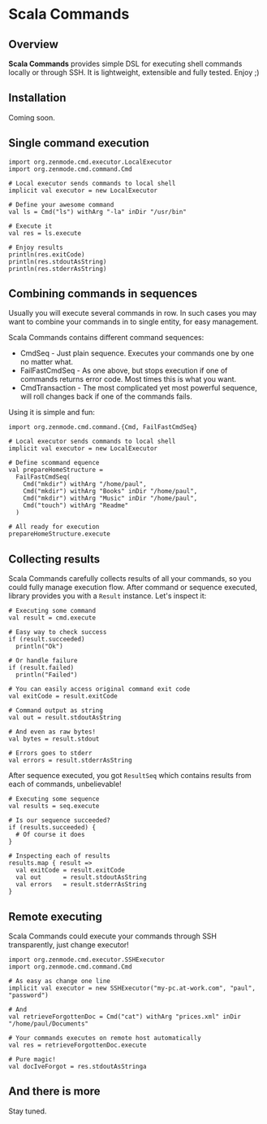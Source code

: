 # Scala Commands

## Overview

**Scala Commands** provides simple DSL for executing shell commands locally or through SSH. It is lightweight, extensible and fully tested. Enjoy ;)

## Installation

Coming soon.

## Single command execution

    import org.zenmode.cmd.executor.LocalExecutor
    import org.zenmode.cmd.command.Cmd

    # Local executor sends commands to local shell
    implicit val executor = new LocalExecutor

    # Define your awesome command
    val ls = Cmd("ls") withArg "-la" inDir "/usr/bin"

    # Execute it
    val res = ls.execute

    # Enjoy results
    println(res.exitCode)
    println(res.stdoutAsString)
    println(res.stderrAsString)

## Combining commands in sequences

Usually you will execute several commands in row. In such cases you may want to combine your commands in to single entity, for easy management.

Scala Commands contains different command sequences:

* CmdSeq - Just plain sequence. Executes your commands one by one no matter what.
* FailFastCmdSeq - As one above, but stops execution if one of commands returns error code. Most times this is what you want.
* CmdTransaction - The most complicated yet most powerful sequence, will roll changes back if one of the commands fails.

Using it is simple and fun:

    import org.zenmode.cmd.command.{Cmd, FailFastCmdSeq}

    # Local executor sends commands to local shell
    implicit val executor = new LocalExecutor

    # Define scommand equence
    val prepareHomeStructure =
      FailFastCmdSeq(
        Cmd("mkdir") withArg "/home/paul",
        Cmd("mkdir") withArg "Books" inDir "/home/paul",
        Cmd("mkdir") withArg "Music" inDir "/home/paul",
        Cmd("touch") withArg "Readme"
      )

    # All ready for execution
    prepareHomeStructure.execute

## Collecting results

Scala Commands carefully collects results of all your commands, so you could fully manage execution flow. After command or sequence executed, library provides you with a `Result` instance. Let's inspect it:

    # Executing some command
    val result = cmd.execute

    # Easy way to check success
    if (result.succeeded)
      println("Ok")

    # Or handle failure
    if (result.failed)
      println("Failed")

    # You can easily access original command exit code
    val exitCode = result.exitCode

    # Command output as string
    val out = result.stdoutAsString

    # And even as raw bytes!
    val bytes = result.stdout

    # Errors goes to stderr
    val errors = result.stderrAsString

After sequence executed, you got `ResultSeq` which contains results from each of commands, unbelievable!

    # Executing some sequence
    val results = seq.execute

    # Is our sequence succeeded?
    if (results.succeeded) {
      # Of course it does
    }

    # Inspecting each of results
    results.map { result =>
      val exitCode = result.exitCode
      val out      = result.stdoutAsString
      val errors   = result.stderrAsString
    }

## Remote executing

Scala Commands could execute your commands through SSH transparently, just change executor!

    import org.zenmode.cmd.executor.SSHExecutor
    import org.zenmode.cmd.command.Cmd

    # As easy as change one line
    implicit val executor = new SSHExecutor("my-pc.at-work.com", "paul", "password")

    # And
    val retrieveForgottenDoc = Cmd("cat") withArg "prices.xml" inDir "/home/paul/Documents"

    # Your commands executes on remote host automatically
    val res = retrieveForgottenDoc.execute

    # Pure magic!
    val docIveForgot = res.stdoutAsStringa

## And there is more

Stay tuned.
